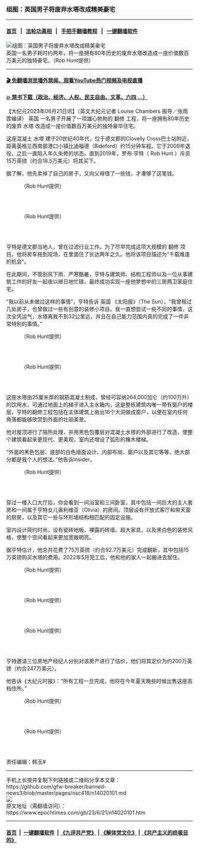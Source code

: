 ### 组图：英国男子将废弃水塔改成精美豪宅
------------------------

#### [首页](https://github.com/gfw-breaker/banned-news3/blob/master/README.md) &nbsp;&nbsp;|&nbsp;&nbsp; [法轮功真相](https://github.com/begood0513/basic/blob/master/README.md)  &nbsp;&nbsp;|&nbsp;&nbsp; [手把手翻墙教程](https://github.com/gfw-breaker/guides/wiki)  &nbsp;&nbsp;|&nbsp;&nbsp; [一键翻墙软件](https://github.com/gfw-breaker/nogfw/blob/master/README.md)  



<div><img alt="组图：英国男子将废弃水塔改成精美豪宅" class="attachment-djy_600_400 size-djy_600_400 wp-post-image" src="https://i.epochtimes.com/assets/uploads/2023/06/id14020138-Screenshot-2023-06-21-144304-600x400.png"/>
<div class="caption">
 英国一名男子耗时约两年，将一座拥有80年历史的废弃水塔改造成一座价值数百万美元的独特豪宅。（Rob Hunt提供）
</div></div><hr/>

#### [ 🎬  免翻墙浏览墙外禁闻、观看YouTube热门视频及电视直播](https://github.com/gfw-breaker/HelloWorld)

#### [ 💥  禁书下载（政治、经济、人权、民主自由、文革、六四 ...）](https://github.com/gfw-breaker/books/blob/master/README.md)

<div><p>
 【大纪元2023年06月21日讯】（英文大纪元记者
 <ok href="https://www.theepochtimes.com/man-transforms-abandoned-1940s-water-tower-into-2-5-million-luxury-home-heres-how-it-looks-inside_5268345.html">
  Louise Chambers
 </ok>
 报导／张雨霏编译）
 <ok href="https://www.epochtimes.com/gb/tag/%E8%8B%B1%E5%9B%BD.html">
  英国
 </ok>
 一名男子开展了一项雄心勃勃的
 <ok href="https://www.epochtimes.com/gb/tag/%E7%BF%BB%E4%BF%AE.html">
  翻修
 </ok>
 工程，将一座拥有80年历史的废弃
 <ok href="https://www.epochtimes.com/gb/tag/%E6%B0%B4%E5%A1%94.html">
  水塔
 </ok>
 改造成一座价值数百万美元的独特豪华住宅。
</p>
<p>
 这座混凝土
 <ok href="https://www.epochtimes.com/gb/tag/%E6%B0%B4%E5%A1%94.html">
  水塔
 </ok>
 建于20世纪40年代，位于德文郡的Clovelly Cross巴士站附近，距离英格兰西南部港口小镇比迪福德（Bideford）约15分钟车程。它于2009年退役，之后一直陷入年久失修的状态。直到2019年，罗布‧亨特（
 <ok href="https://www.instagram.com/water_tower_conversion/">
  Rob Hunt
 </ok>
 ）斥资15万英镑（约合18.5万美元）将其买下。
</p>
<p>
 据了解，他先卖掉了自己的房子，又向父母借了一些钱，才凑够了这笔钱。
</p>
<figure aria-describedby="caption-attachment-14020137" class="wp-caption aligncenter" id="attachment_14020137" style="width: 601px">
 <ok href="https://i.epochtimes.com/assets/uploads/2023/06/id14020137-Water_tower_before_transformation-1200x720.jpg" target="_blank">
  <img alt="" class="wp-image-14020137" src="https://i.epochtimes.com/assets/uploads/2023/06/id14020137-Water_tower_before_transformation-1200x720.jpg"/>
 </ok>
 <br/><figcaption class="wp-caption-text" id="caption-attachment-14020137">
  （Rob Hunt提供）
 </figcaption><br/>
</figure><br/>
<figure aria-describedby="caption-attachment-14020129" class="wp-caption aligncenter" id="attachment_14020129" style="width: 599px">
 <ok href="https://i.epochtimes.com/assets/uploads/2023/06/id14020129-Water_tower.jpeg" target="_blank">
  <img alt="" class="wp-image-14020129" src="https://i.epochtimes.com/assets/uploads/2023/06/id14020129-Water_tower.jpeg"/>
 </ok>
 <br/><figcaption class="wp-caption-text" id="caption-attachment-14020129">
  （Rob Hunt提供）
 </figcaption><br/>
</figure><br/>
<p>
 亨特是德文郡当地人，曾在过滤行业工作。为了尽早完成这项大规模的
 <ok href="https://www.epochtimes.com/gb/tag/%E7%BF%BB%E4%BF%AE.html">
  翻修
 </ok>
 项目，他将房车拖到现场，在里面住了长达两年之久。他将该项目描述为“千载难逢的机会”。
</p>
<p>
 在此期间，不管刮风下雨、严寒酷暑，亨特与建筑师、结构工程师以及一位从事建筑工作的好友一起夜以继日地忙碌，最终成功实现一座他梦想中的三房两卫家庭住宅。
</p>
<p>
 “我以前从未做过这样的事情”，亨特告诉
 <ok href="https://www.epochtimes.com/gb/tag/%E8%8B%B1%E5%9B%BD.html">
  英国
 </ok>
 《太阳报》（The Sun），“我曾租过几处房子，也曾做过一些有创意的装修小项目。我一直想尝试一些不同的事情，这次全凭运气，水塔离我不到32公里远，并且在自己能力范围内真的完成了一件非常特别的事情。”
</p>
<figure aria-describedby="caption-attachment-14020131" class="wp-caption aligncenter" id="attachment_14020131" style="width: 449px">
 <ok href="https://i.epochtimes.com/assets/uploads/2023/06/id14020131-Water_tower_during_transformation.jpeg7_.jpeg" target="_blank">
  <img alt="" class="wp-image-14020131" src="https://i.epochtimes.com/assets/uploads/2023/06/id14020131-Water_tower_during_transformation.jpeg7_.jpeg"/>
 </ok>
 <br/><figcaption class="wp-caption-text" id="caption-attachment-14020131">
  （Rob Hunt提供）
 </figcaption><br/>
</figure><br/>
<figure aria-describedby="caption-attachment-14020130" class="wp-caption aligncenter" id="attachment_14020130" style="width: 451px">
 <ok href="https://i.epochtimes.com/assets/uploads/2023/06/id14020130-Robert_Hunt_on_fixing_his-house.jpeg" target="_blank">
  <img alt="" class="wp-image-14020130" src="https://i.epochtimes.com/assets/uploads/2023/06/id14020130-Robert_Hunt_on_fixing_his-house.jpeg"/>
 </ok>
 <br/><figcaption class="wp-caption-text" id="caption-attachment-14020130">
  （Rob Hunt提供）
 </figcaption><br/>
</figure><br/>
<p>
 这座水塔由25厘米厚的钢筋混凝土制成，曾经可容纳264,000加仑（约100万升）的饮用水，可通过地面上的梯子进入主水箱内，这是整栋建筑内唯一带有窗户的楼层。亨特的翻修工程包括在主体建筑上凿出16个大洞做成窗户，以便在室内任何角落都能够欣赏到外面的壮丽美景。
</p>
<p>
 他对屋顶进行了隔热处理，并用黑色包覆层对混凝土水塔的外部进行了改造，使整个建筑看起来更现代、更美观，室内还增设了弧形的橡木楼梯。
</p>
<p>
 “外面的黑色包层、底部的白色墙面设计、内部布局、窗户以及其它等等，绝大部分都是我个人的想法。”他告诉Insider。
</p>
<figure aria-describedby="caption-attachment-14020128" class="wp-caption aligncenter" id="attachment_14020128" style="width: 601px">
 <ok href="https://i.epochtimes.com/assets/uploads/2023/06/id14020128-Water_tower_during_transformation.jpeg" target="_blank">
  <img alt="" class="wp-image-14020128" src="https://i.epochtimes.com/assets/uploads/2023/06/id14020128-Water_tower_during_transformation.jpeg"/>
 </ok>
 <br/><figcaption class="wp-caption-text" id="caption-attachment-14020128">
  （Rob Hunt提供）
 </figcaption><br/>
</figure><br/>
<p>
 穿过一楼入口大厅后，你会看到一间浴室和三间卧室，其中包括一间巨大的主人套房和一间属于亨特女儿奥利维亚（Olivia）的房间。顶层设有开放式客厅和带天窗的厨房，以及其它一些与环形墙结构相匹配的固定设施。
</p>
<p>
 室内设计简约时尚，设有瓷砖地板、裸露的砖墙、超大家具，以及黑白色的装修风格，使整个空间看起来更加宽敞明亮。
</p>
<p>
 据亨特估计，他总共花费了75万英镑（约合92.7万美元）完成翻新，其中包括15万英镑购买水塔的费用。2022年5月完工后，他和他的家人一起搬进去居住。
</p>
<figure aria-describedby="caption-attachment-14020134" class="wp-caption aligncenter" id="attachment_14020134" style="width: 450px">
 <ok href="https://i.epochtimes.com/assets/uploads/2023/06/id14020134-The_Master_Bed.jpeg" target="_blank">
  <img alt="" class="wp-image-14020134" src="https://i.epochtimes.com/assets/uploads/2023/06/id14020134-The_Master_Bed.jpeg"/>
 </ok>
 <br/><figcaption class="wp-caption-text" id="caption-attachment-14020134">
  （Rob Hunt提供）
 </figcaption><br/>
</figure><br/>
<figure aria-describedby="caption-attachment-14020132" class="wp-caption aligncenter" id="attachment_14020132" style="width: 450px">
 <ok href="https://i.epochtimes.com/assets/uploads/2023/06/id14020132-Sofa_Saturday.jpeg" target="_blank">
  <img alt="" class="wp-image-14020132" src="https://i.epochtimes.com/assets/uploads/2023/06/id14020132-Sofa_Saturday.jpeg"/>
 </ok>
 <br/><figcaption class="wp-caption-text" id="caption-attachment-14020132">
  （Rob Hunt提供）
 </figcaption><br/>
</figure><br/>
<figure aria-describedby="caption-attachment-14020133" class="wp-caption aligncenter" id="attachment_14020133" style="width: 451px">
 <ok href="https://i.epochtimes.com/assets/uploads/2023/06/id14020133-The_Main_Bathroom.jpeg" target="_blank">
  <img alt="" class="wp-image-14020133" src="https://i.epochtimes.com/assets/uploads/2023/06/id14020133-The_Main_Bathroom.jpeg"/>
 </ok>
 <br/><figcaption class="wp-caption-text" id="caption-attachment-14020133">
  （Rob Hunt提供）
 </figcaption><br/>
</figure><br/>
<p>
 亨特邀请三位房地产经纪人分别对该房产进行了估价，他们将其定价为约200万英镑（约合247万美元）。
</p>
<p>
 他告诉《大纪元时报》：“所有工程一旦完成，他将在今年夏天晚些时候出售这座高档住所。”
</p>
<figure aria-describedby="caption-attachment-14020135" class="wp-caption aligncenter" id="attachment_14020135" style="width: 449px">
 <ok href="https://i.epochtimes.com/assets/uploads/2023/06/id14020135-The_Master_Ensuite.jpeg" target="_blank">
  <img alt="" class="wp-image-14020135" src="https://i.epochtimes.com/assets/uploads/2023/06/id14020135-The_Master_Ensuite.jpeg"/>
 </ok>
 <br/><figcaption class="wp-caption-text" id="caption-attachment-14020135">
  （Rob Hunt提供）
 </figcaption><br/>
</figure><br/>
<figure aria-describedby="caption-attachment-14020136" class="wp-caption aligncenter" id="attachment_14020136" style="width: 450px">
 <ok href="https://i.epochtimes.com/assets/uploads/2023/06/id14020136-Water_tower_after_transformation.jpeg" target="_blank">
  <img alt="" class="wp-image-14020136" src="https://i.epochtimes.com/assets/uploads/2023/06/id14020136-Water_tower_after_transformation.jpeg"/>
 </ok>
 <br/><figcaption class="wp-caption-text" id="caption-attachment-14020136">
  （Rob Hunt提供）
 </figcaption><br/>
</figure><br/>
<p>
 责任编辑：韩玉#
</p>
</div>
<hr/>
手机上长按并复制下列链接或二维码分享本文章：<br/>
https://github.com/gfw-breaker/banned-news3/blob/master/pages/nsc418/n14020101.md <br/>
<a href='https://github.com/gfw-breaker/banned-news3/blob/master/pages/nsc418/n14020101.md'><img src='https://github.com/gfw-breaker/banned-news3/blob/master/pages/nsc418/n14020101.md.png'/></a> <br/>
原文地址（需翻墙访问）：https://www.epochtimes.com/gb/23/6/21/n14020101.htm


------------------------
#### [首页](https://github.com/gfw-breaker/banned-news3/blob/master/README.md) &nbsp;|&nbsp; [一键翻墙软件](https://github.com/gfw-breaker/nogfw/blob/master/README.md) &nbsp;| [《九评共产党》](https://github.com/gfw-breaker/9ping.md/blob/master/README.md#九评之一评共产党是什么) | [《解体党文化》](https://github.com/gfw-breaker/jtdwh.md/blob/master/README.md) | [《共产主义的终极目的》](https://github.com/gfw-breaker/gczydzjmd.md/blob/master/README.md)


<img src='http://gfw-breaker.win/banned-news3/pages/nsc418/n14020101.md' width='0px' height='0px'/>